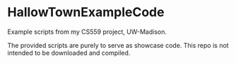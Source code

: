 # HallowTownExampleCode
Example scripts from my CS559 project, UW-Madison.

The provided scripts are purely to serve as showcase code. This repo is not intended to be downloaded and compiled.
